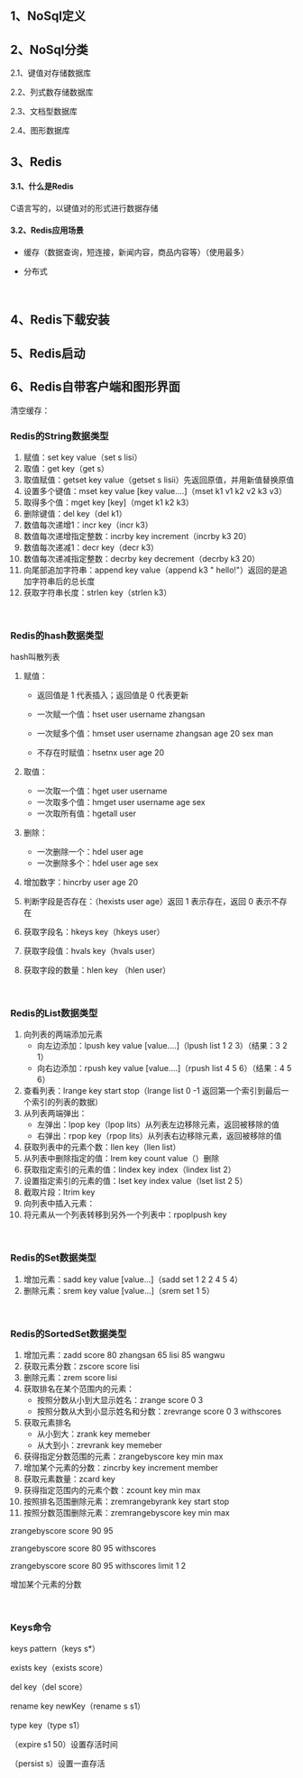 ## 1、NoSql定义



## 2、NoSql分类

2.1、键值对存储数据库

2.2、列式数存储数据库

2.3、文档型数据库

2.4、图形数据库



## 3、Redis

#### 3.1、什么是Redis

C语言写的，以键值对的形式进行数据存储

#### 3.2、Redis应用场景

* 缓存（数据查询，短连接，新闻内容，商品内容等）（使用最多）

* 分布式

<br>

## 4、Redis下载安装



## 5、Redis启动



## 6、Redis自带客户端和图形界面

清空缓存：











### Redis的String数据类型

1. 赋值：set key value（set s lisi）
2. 取值：get key（get s）
3. 取值赋值：getset key value（getset s lisii）先返回原值，并用新值替换原值
4. 设置多个键值：mset key value [key value....]（mset k1 v1 k2 v2 k3 v3）
5. 取得多个值：mget key [key]（mget k1 k2 k3）
6. 删除键值：del key（del k1）
7. 数值每次递增1：incr key（incr k3）
8. 数值每次递增指定整数：incrby key increment（incrby k3 20）
9. 数值每次递减1：decr key（decr k3）
10. 数值每次递减指定整数：decrby key decrement（decrby k3 20）
11. 向尾部追加字符串：append key value（append k3 " hello!"）返回的是追加字符串后的总长度
12. 获取字符串长度：strlen key（strlen k3）

<br>

### Redis的hash数据类型

hash叫散列表	

1. 赋值：

   * 返回值是 1 代表插入；返回值是 0 代表更新

   * 一次赋一个值：hset user username zhangsan
   * 一次赋多个值：hmset user username zhangsan age 20 sex man
   * 不存在时赋值：hsetnx user age 20

2. 取值：

   * 一次取一个值：hget user username
   * 一次取多个值：hmget user username age sex
   * 一次取所有值：hgetall user

3. 删除：

   * 一次删除一个：hdel user age
   * 一次删除多个：hdel user age sex

4. 增加数字：hincrby user age 20

5. 判断字段是否存在：（hexists user age）返回 1 表示存在，返回 0 表示不存在

6. 获取字段名：hkeys key（hkeys user）

7. 获取字段值：hvals key（hvals user）

8. 获取字段的数量：hlen key （hlen user）

<br>

### Redis的List数据类型

1. 向列表的两端添加元素
   * 向左边添加：lpush key value [value....]（lpush list 1 2 3）（结果：3 2 1）
   * 向右边添加：rpush key value [value....]（rpush list 4 5 6）（结果：4 5 6）
2. 查看列表：lrange key start stop（lrange list 0 -1 返回第一个索引到最后一个索引的列表的数据）
3. 从列表两端弹出：
   * 左弹出：lpop key（lpop lits）从列表左边移除元素，返回被移除的值
   * 右弹出：rpop key（rpop lits）从列表右边移除元素，返回被移除的值
4. 获取列表中的元素个数：llen key（llen list）
5. 从列表中删除指定的值：lrem key count value（）删除
6. 获取指定索引的元素的值：lindex key index（lindex list 2）
7. 设置指定索引的元素的值：lset key index value（lset list 2 5）
8. 截取片段：ltrim key
9. 向列表中插入元素：
10. 将元素从一个列表转移到另外一个列表中：rpoplpush key 

<br>

### Redis的Set数据类型

1. 增加元素：sadd key value [value...]（sadd set 1 2 2 4 5 4）
2. 删除元素：srem key value [value...]（srem set 1 5）

<br>

### Redis的SortedSet数据类型

1. 增加元素：zadd score 80 zhangsan 65 lisi 85 wangwu
2. 获取元素分数：zscore score lisi
3. 删除元素：zrem score lisi
4. 获取排名在某个范围内的元素：
   * 按照分数从小到大显示姓名：zrange score 0 3
   * 按照分数从大到小显示姓名和分数：zrevrange score 0 3 withscores
5. 获取元素排名
   * 从小到大：zrank key memeber
   * 从大到小：zrevrank key memeber
6. 获得指定分数范围的元素：zrangebyscore key min max
7. 增加某个元素的分数：zincrby key increment member
8. 获取元素数量：zcard key
9. 获得指定范围内的元素个数：zcount key min max
10. 按照排名范围删除元素：zremrangebyrank key start stop
11. 按照分数范围删除元素：zremrangebyscore key min max



zrangebyscore score 90 95

zrangebyscore score 80 95 withscores

zrangebyscore score 80 95 withscores limit 1 2

增加某个元素的分数

<br>

### Keys命令

keys pattern（keys s*）

exists key（exists score）

del key（del score）

rename key newKey（rename s s1）

type key（type s1）

（expire s1 50）设置存活时间

（persist s）设置一直存活